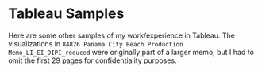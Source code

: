 # Tableau Samples

Here are some other samples of my work/experience in Tableau. The visualizations in `84826 Panama City Beach Production Memo_LI_EI_DIPI_reduced` were originally part of a larger memo, but I had to omit the first 29 pages for confidentiality purposes.
